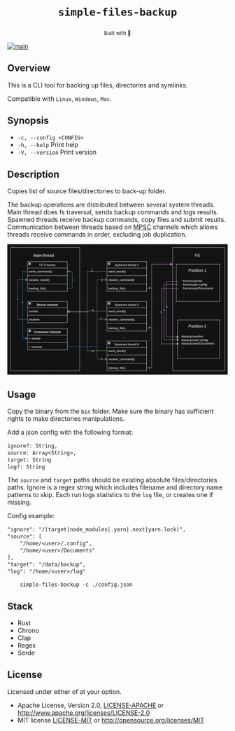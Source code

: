 <div align="center">
  <h1><code>simple-files-backup</code></h1><sub>Built with 🦀</sub>
</div>

[![main](https://github.com/arthurhovhannisyan31/simple-files-backup/actions/workflows/code-validation.yml/badge.svg?branch=main)](https://github.com/arthurhovhannisyan31/simple-files-backup/actions/workflows/code-validation.yml)

## Overview

This is a CLI tool for backing up files, directories and symlinks.

Compatible with `Linux`, `Windows`, `Mac`.

## Synopsis

- `-c, --config <CONFIG>`
- `-h, --help`  Print help
- `-V, --version`  Print version

## Description

Copies list of source files/directories to back-up folder.

The backup operations are distributed between several system threads.
Main thread does fs traversal, sends backup commands and logs results.
Spawned threads receive backup commands, copy files and submit results.
Communication between threads based on [MPSC](https://doc.rust-lang.org/std/sync/mpsc/index.html) channels which allows
threads receive commands in order, excluding job duplication.

![img.png](./static/img/system_design.png)

## Usage

Copy the binary from the `bin` folder.
Make sure the binary has sufficient rights to make directories manipulations.

Add a json config with the following format:

```
ignore?: String,
source: Array<String>,
target: String
log?: String
```

The `source` and `target` paths should be existing absolute files/directories paths. Ignore is a regex string which
includes
filename and directory name patterns to skip. Each run logs statistics to the `log` file, or creates one if missing.

Config example:

```
"ignore": "/(target|node_modules|.yarn|.next|yarn.lock)",
"source": [
    "/home/<user>/.config",
    "/home/<user>/Documents"
],
"target": "/data/backup",
"log": "/home/<user>/log"
```

```shell
    simple-files-backup -c ./config.json
```

## Stack

- Rust
- Chrono
- Clap
- Regex
- Serde

## License

Licensed under either of at your option.

* Apache License, Version 2.0, [LICENSE-APACHE](./LICENSE-APACHE) or http://www.apache.org/licenses/LICENSE-2.0
* MIT license [LICENSE-MIT](./LICENSE-MIT) or http://opensource.org/licenses/MIT
